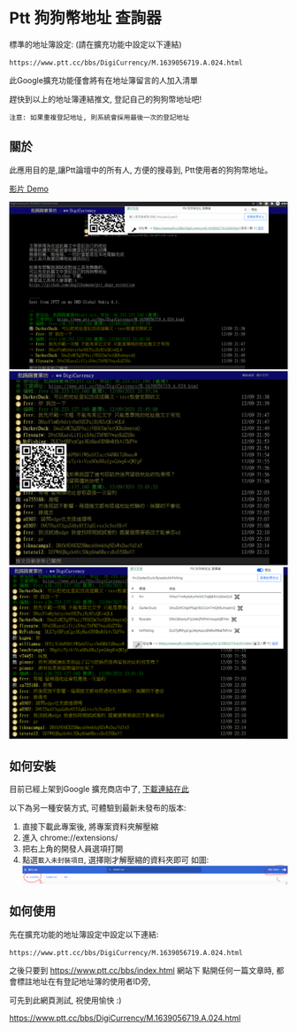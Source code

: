 # Ptt 狗狗幣地址 查詢器
標準的地址簿設定: (請在擴充功能中設定以下連結)

`https://www.ptt.cc/bbs/DigiCurrency/M.1639056719.A.024.html`

此Google擴充功能僅會將有在地址簿留言的人加入清單

趕快到以上的地址簿連結推文, 登記自己的狗狗幣地址吧!

`注意: 如果重複登記地址, 則系統會採用最後一次的登記地址`

## 關於
此應用目的是,讓Ptt論壇中的所有人, 
方便的搜尋到, 
Ptt使用者的狗狗幣地址。

[影片 Demo](https://www.youtube.com/watch?v=_QHaZa7bfBs)

![img](doc/doge_ptt_effect.gif)
![img](doc/show-qrcode.jpg)
![img](doc/show-muti-search.PNG)

## 如何安裝
目前已經上架到Google 擴充商店中了, [下載連結在此](https://chrome.google.com/webstore/detail/ptt-%E7%8B%97%E7%8B%97%E5%B9%A3%E5%9C%B0%E5%9D%80-%E6%9F%A5%E8%A9%A2%E5%99%A8/acpcdgdhccpllbnaelmhmnokifgojnhl)

以下為另一種安裝方式, 可體驗到最新未發布的版本:

1. 直接下載此專案後, 將專案資料夾解壓縮
2. 進入 chrome://extensions/
3. 把右上角的開發人員選項打開
4. 點選`載入未封裝項目`, 選擇剛才解壓縮的資料夾即可
如圖: 
![img](doc/how-to-start.PNG)

## 如何使用
先在擴充功能的地址簿設定中設定以下連結:

`https://www.ptt.cc/bbs/DigiCurrency/M.1639056719.A.024.html`

之後只要到 https://www.ptt.cc/bbs/index.html 網站下
點開任何一篇文章時,
都會標註地址在有登記地址簿的使用者ID旁,

可先到此網頁測試, 祝使用愉快 :)

https://www.ptt.cc/bbs/DigiCurrency/M.1639056719.A.024.html








